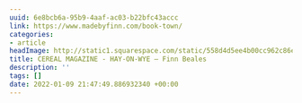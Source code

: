 ```yaml
---
uuid: 6e8bcb6a-95b9-4aaf-ac03-b22bfc43accc
link: https://www.madebyfinn.com/book-town/
categories:
- article
headImage: http://static1.squarespace.com/static/558d4d5ee4b00cc962c86e4f/t/5c07c9894fa51a16ee746946/1544014218133/Squarespace-Social-Icon3.jpg?format=1500w
title: CEREAL MAGAZINE - HAY-ON-WYE — Finn Beales
description: ''
tags: []
date: 2022-01-09 21:47:49.886932340 +00:00
---
```


